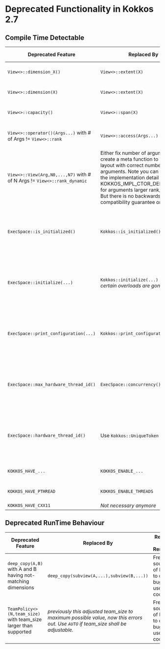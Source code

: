 # Deprecated Functionality in Kokkos 2.7

## Compile Time Detectable

 | Deprecated Feature | Replaced By | Reason for Removal |
 | --- | --- | --- | 
 | `View<>::dimension_X()` | `View<>::extent(X)` | Alignment with C++ standard |
 | `View<>::dimension(X)` | `View<>::extent(X)` | Alignment with C++ standard |
 | `View<>::capacity()` | `View<>::span(X)` | Alignment with C++ standard |
 | `View<>::operator()(Args...)` with # of Args != `View<>::rank` | `View<>::access(Args...)` | Frequent source of hard to detect bugs in user code. |
 | `View<>::View(Arg,N0,...,N7)` with # of N Args != `View<>::rank_dynamic` | Either fix number of arguments, or create a meta function to produce layout with correct number of arguments. Note you can also use the implementation detail macro KOKKOS_IMPL_CTOR_DEFAULT_ARG for arguments larger rank_dynamic. But there is no backwards compatibility guarantee on that. | Frequent source of hard to detect bugs in user code. |
 | `ExecSpace::is_initialized()` | `Kokkos::is_initialized()` | Too many possibilities of organizing Kokkos initialization: now streamlined interface. |
 | `ExecSpace::initialize(...)` | `Kokkos::initialize(...)` *Note: certain overloads are gone* |  Too many possibilities of organizing Kokkos initialization: now streamlined interface. |
 | `ExecSpace::print_configuration(...)` | `Kokkos::print_configuration(...)` | Too many possibilities of organizing Kokkos initialization: now streamlined interface. |
 | `ExecSpace::max_hardware_thread_id()` | `ExecSpace::concurrency()` | Removal of execution space specific interfaces in favor of more general ones which work for all of them. | 
 | `ExecSpace::hardware_thread_id()` | Use `Kokkos::UniqueToken` | Removal of execution space specific interfaces in favor of more general ones which work for all of them. | 
 | `KOKKOS_HAVE_...` | `KOKKOS_ENABLE_...` | Harmonization of Macro Names |
 | `KOKKOS_HAVE_PTHREAD` | `KOKKOS_ENABLE_THREADS` | Harmonization of Macro Names |
 | `KOKKOS_HAVE_CXX11` | *Not necessary anymore* |
 
## Deprecated RunTime Behaviour

  | Deprecated Feature | Replaced By | Reason for Removal |
  | --- | --- | --- |
  | `deep_copy(A,B)` with A and B having not-matching dimensions | `deep_copy(subview(A,...),subview(B,...))` | Frequent source of hard to detect bugs in user code. |
  | `TeamPolicy<>(N,team_size)` with team_size larger than supported | *previously this adjusted team_size to maximum possible value, now this errors out. Use `AUTO` if team_size shall be adjustable.* | Frequent source of hard to detect bugs in user code. |